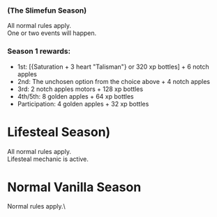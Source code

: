 
### (The Slimefun Season)
All normal rules apply.\
One or two events will happen.
### Season 1 rewards:
- 1st: [{Saturation + 3 heart "Talisman"} or 320 xp bottles] + 6 notch apples
- 2nd: The unchosen option from the choice above + 4 notch apples
- 3rd: 2 notch apples motors + 128 xp bottles
- 4th/5th: 8 golden apples + 64 xp bottles
- Participation: 4 golden apples + 32 xp bottles
# Lifesteal Season)
All normal rules apply.\
Lifesteal mechanic is active.
# Normal Vanilla Season
Normal rules apply.\
